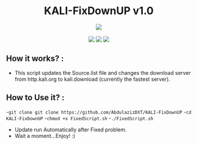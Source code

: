 <h1 align="center">KALI-FixDownUP v1.0</h1>
<p align="center">
  <img src="https://img.shields.io/badge/Version-1.0-green?style=for-the-badge">
  <br>
  <br>
  <img src="https://img.shields.io/badge/Author-AbdulazizDXT-green?style=flat-square">
  <img src="https://img.shields.io/badge/Made%20in-Oman-green?style=flat-square">
  <img src="https://img.shields.io/badge/Powerd%20BY-Shell%20Script-green?style=flat-square">
</p>

## How it works? :

  - This script updates the Source.list file and changes the download server from http.kali.org to kali.download (currently the fastest server).

## How to Use it? :

  -```git clone git clone https://github.com/AbdulazizDXT/KALI-FixDownUP```
  -```cd KALI-FixDownUP```
  -```chmod +x FixedScript.sh```
  -```./FixedScript.sh```

 * Update run Automatically after Fixed problem.
 * Wait a moment...Enjoy! :)

